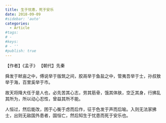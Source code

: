 ```yaml
---
title: 生于忧患，死于安乐
date: 2018-09-09
#sidebar: 'auto'
categories:
  - Article
#tags:
# -
#keys:
# - ''
#publish: true
---
```


【作者】《孟子》 【朝代】先秦

舜发于畎亩之中，傅说举于版筑之间，胶鬲举于鱼盐之中，管夷吾举于士，孙叔敖举于海，百里奚举于市。

故天将降大任于是人也，必先苦其心志，劳其筋骨，饿其体肤，空乏其身，行拂乱其所为，所以动心忍性，曾益其所不能。

人恒过，然后能改，困于心衡于虑而后作，征于色发于声而后喻。入则无法家拂士，出则无敌国外患者，国恒亡，然后知生于忧患而死于安乐也。

